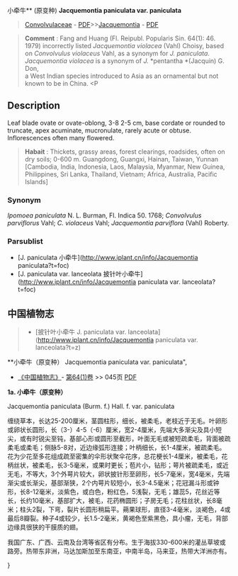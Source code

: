 小牵牛** (原变种) **Jacquemontia paniculata var. paniculata**

> [Convolvulaceae](http://www.iplant.cn/info/Convolvulaceae?t=foc) - [PDF](http://www.iplant.cn/foc/pdf/Convolvulaceae.pdf)>>[Jacquemontia](http://www.iplant.cn/info/Jacquemontia?t=foc) - [PDF](http://www.iplant.cn/foc/pdf/Jacquemontia.pdf)

> **Comment** : 
> Fang and Huang (Fl. Reipubl. Popularis Sin. 64(1): 46. 1979) incorrectly listed *Jacquemontia* *violacea* (Vahl) Choisy, based on *Convolvulus* *violaceus* Vahl, as a synonym for *J.* *paniculata*. *Jacquemontia* *violacea* is a synonym of *J.* *pentantha *(Jacquin) G. Don,  <BR> a West Indian species introduced to Asia as an ornamental but not known to be in China. <P

## Description

Leaf blade ovate or ovate-oblong, 3-8 2-5 cm, base cordate or rounded to truncate, apex acuminate, mucronulate, rarely acute or obtuse. Inflorescences often many flowered.

> **Habait** : 
> Thickets, grassy areas, forest clearings, roadsides, often on dry soils; 0-600 m. Guangdong, Guangxi, Hainan, Taiwan, Yunnan [Cambodia, India, Indonesia, Laos, Malaysia, Myanmar, New Guinea, Philippines, Sri Lanka, Thailand, Vietnam; Africa, Australia, Pacific Islands]

### Synonym
*Ipomoea paniculata* N. L. Burman, Fl. Indica 50. 1768; *Convolvulus parviflorus* Vahl; *C. violaceus* Vahl; *Jacquemontia parviflora* (Vahl) Roberty.

### Parsublist

* [J.  paniculata  小牵牛](http://www.iplant.cn/info/Jacquemontia paniculata?t=foc)
* [J.  paniculata var. lanceolata  披针叶小牵牛](http://www.iplant.cn/info/Jacquemontia paniculata var. lanceolata?t=foc)

## 中国植物志

> * [披针叶小牵牛  J.  paniculata var. lanceolata](http://www.iplant.cn/info/Jacquemontia paniculata var. lanceolata?t=z)

**小牵牛（原变种） Jacquemontia paniculata var. paniculata",

* [《中国植物志》](http://www.iplant.cn/frps)- [第64(1)卷](http://www.iplant.cn/frps/vol/64(1)) >> 045页 [PDF](http://www.iplant.cn/frps/pdf/64(1)/045.pdf)

**1a. 小牵牛（原变种）**

Jacquemontia paniculata (Burm. f.) Hall. f. var. paniculata

缠绕草本，长达25-200厘米，茎圆柱形，细长，被柔毛，老枝近于无毛。叶卵形或卵状长圆形，长（3-）4-5（-6）厘米，宽2-4厘米，先端大多渐尖及具小短尖，或有时锐尖至钝，基部心形或圆形至截形，叶面无毛或被短疏柔毛，背面被疏柔毛或柔毛；侧脉5-8对，近边缘弧形连接；叶柄细长，长1-4厘米，被疏柔毛。花为少花至多花组成疏至密集的伞形状聚伞花序，总花梗长1-4厘米，被柔毛，花柄丝状，被柔毛，长3-5毫米，或果时更长；苞片小，钻形；萼片被疏柔毛，或近无毛，不等大，3个外萼片较大，卵状披针形至卵形，长5-7毫米，宽4毫米，先端渐尖或长渐尖，基部渐狭，2个内萼片较短小，长3-4.5毫米；花冠漏斗形或钟形，长8-12毫米，淡紫色，或白色，粉红色，5浅裂，无毛；雄蕊5，花丝近等长，长约10毫米，基部扩大，被毛，花药椭圆形；子房无毛；花柱丝状，长8毫米；柱头2裂，下弯，裂片长圆形稍扁平。蒴果球形，直径3-4毫米，淡褐色，4或最后8瓣裂。种子4或较少，长1.5-2毫米，黄褐色至紫黑色，具小瘤，无毛，背部边缘具很狭的干膜质的翅。

我国广东、广西、云南及台湾等省区有分布。生于海拔330-600米的灌丛草坡或路旁。热带东非洲，马达加斯加至东南亚，中南半岛，马来亚，热带大洋洲亦有。

}